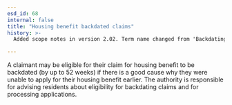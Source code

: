 ```yaml
---
esd_id: 68
internal: false
title: "Housing benefit backdated claims"
history: >-
  Added scope notes in version 2.02. Term name changed from 'Backdating claims' to 'Housing - benefit - backdated claims' in version 3.00. Name changed to 'Housing benefit backdated claims' in version 4.00

---
```


A claimant may be eligible for their claim for housing benefit to be backdated (by up to 52 weeks) if there is a good cause why they were unable to apply for their housing benefit earlier.  The authority is responsible for advising residents about eligibility for backdating claims and for processing applications.

